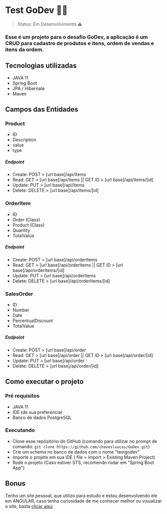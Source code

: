 <h1>Test GoDev 🧑‍💻</h1>

>Status: Em Desenvolvimento ⚠️

### Esse é um projeto para o desafio GoDev, a aplicação é um CRUD para cadastro de produtos e itens, ordem de vendas e itens da ordem.

## Tecnologias utilizadas

+ JAVA 11
+ Spring Boot 
+ JPA / Hibernate
+ Maven


## Campos das Entidades

### Product
+ ID
+ Description
+ value 
+ type
##### Endpoint
+ Create: POST > [url base]/api/items
+ Read: GET > [url base]/api/items || GET ID > [url base]/api/items/[id]
+ Update: PUT > [url base]/api/items
+ Delete: DELETE > [url base]/api/items/[id]

### OrderItem
+ ID
+ Order (Class)
+ Product (Class) 
+ Quantity
+ TotalValue
##### Endpoint
+ Create: POST > [url base]/api/orderItems
+ Read: GET > [url base]/api/orderItems || GET ID > [url base]/api/orderItems/[id]
+ Update: PUT > [url base]/api/orderItems
+ Delete: DELETE > [url base]/api/orderItems/[id]

### SalesOrder
+ ID
+ Number
+ Date 
+ PercentualDiscount
+ TotalValue   
##### Endpoint
+ Create: POST > [url base]/api/order
+ Read: GET > [url base]/api/order || GET ID > [url base]/api/order/[id]
+ Update: PUT > [url base]/api/order
+ Delete: DELETE > [url base]/api/order/[id]

## Como executar o projeto
### Pré requisitos

+ JAVA 11
+ IDE (de sua preferencia)
+ Banco de dados PostgreSQL

### Executando

+ Clone esse repósitório do GitHub (comando para utilizar no prompt de comando: ```git clone https://github.com/chavesluucas/GoDev.git```)
+ Crie um schema no banco de dados com o nome "testgodev"
+ Importe o projeto em sua IDE ( file > import > Existing Maven Project)
+ Rode o projeto (Caso estiver STS, recomendo rodar em "Spring Boot App")


## Bonus
 Tenho um site pessoal, que utilizo para estudo e estou desenvolvendo ele em ANGULAR, caso tenha curiosidade de me conhecer melhor ou visualizar o site, basta <a target="_blank" href="https://testgodev.netlify.app">clicar aqui</a>
